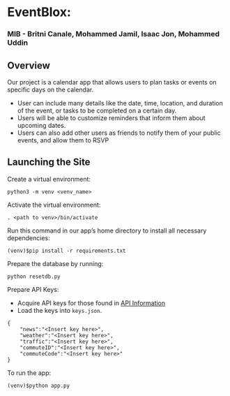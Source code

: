 # EventBlox:
### MIB - Britni Canale, Mohammed Jamil, Isaac Jon, Mohammed Uddin

## Overview
Our project is a calendar app that allows users to plan tasks or events on specific days on the calendar. 
- User can include many details like the date, time, location, and duration of the event, or tasks to be completed on a certain day. 
- Users will be able to customize reminders that inform them about upcoming dates. 
- Users can also add other users as friends to notify them of your public events, and allow them to RSVP

## Launching the Site
Create a virtual environment:
```
python3 -m venv <venv_name>
```

Activate the virtual environment:
```
. <path to venv>/bin/activate
```

Run this command in our app’s home directory to install all necessary dependencies:
```
(venv)$pip install -r requirements.txt
```

Prepare the database by running:
```
python resetdb.py
```

Prepare API Keys:
- Acquire API keys for those found in [API Information](#API-Information)
- Load the keys into `keys.json`.
```
{
    "news":"<Insert key here>",
    "weather":"<Insert key here>",
    "traffic":"<Insert key here>",
    "commuteID":"<Insert key here>",
    "commuteCode":"<Insert key here>"
}
```

To run the app: 
```
(venv)$python app.py
```
